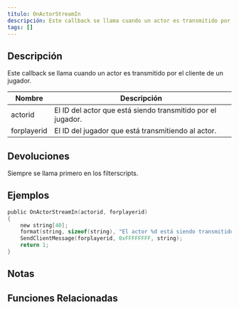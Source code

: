 ```yaml
---
título: OnActorStreamIn
descripción: Este callback se llama cuando un actor es transmitido por el cliente de un jugador.
tags: []
---
```


<VersionWarn name='callback' version='SA-MP 0.3.7' />

## Descripción

Este callback se llama cuando un actor es transmitido por el cliente de un jugador.

| Nombre      | Descripción                                                 |
| ----------- | ------------------------------------------------------------- |
| actorid     | El ID del actor que está siendo transmitido por el jugador.   |
| forplayerid | El ID del jugador que está transmitiendo al actor.            |

## Devoluciones

Siempre se llama primero en los filterscripts.

## Ejemplos

```c
public OnActorStreamIn(actorid, forplayerid)
{
    new string[40];
    format(string, sizeof(string), "El actor %d está siendo transmitido a tu jugador.", actorid);
    SendClientMessage(forplayerid, 0xFFFFFFFF, string);
    return 1;
}
```

## Notas

<TipNPCCallbacks />

## Funciones Relacionadas
